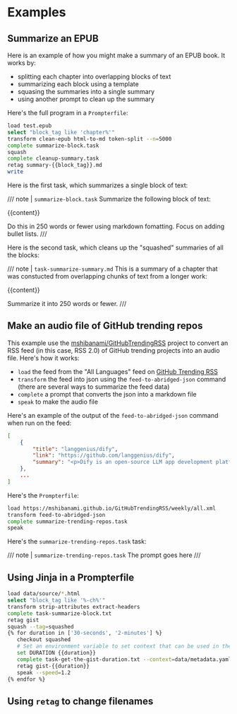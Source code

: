 # Examples

## Summarize an EPUB

Here is an example of how you might make a summary of an EPUB book. It works by:

- splitting each chapter into overlapping blocks of text
- summarizing each block using a template
- squasing the summaries into a single summary
- using another prompt to clean up the summary

Here's the full program in a `Prompterfile`:

```sh
load test.epub
select "block_tag like 'chapter%'"
transform clean-epub html-to-md token-split --n=5000
complete summarize-block.task
squash
complete cleanup-summary.task
retag summary-{{block_tag}}.md
write
```

Here is the first task, which summarizes a single block of text:

/// note | `summarize-block.task`
Summarize the following block of text:

{{content}}

Do this in 250 words or fewer using markdown fomatting. Focus on adding bullet lists.
///

Here is the second task, which cleans up the "squashed" summaries of all the blocks:

/// note | `task-summarize-summary.md`
This is a summary of a chapter that was constucted from overlapping chunks of text from a longer work:

{{content}}

Summarize it into 250 words or fewer.
///

## Make an audio file of GitHub trending repos

This example use the [mshibanami/GitHubTrendingRSS](https://github.com/mshibanami/GitHubTrendingRSS) project to convert an RSS feed (in this case, RSS 2.0) of GitHub trending projects into an audio file. Here's how it works:

- `load` the feed from the "All Languages" feed on [GitHub Trending RSS](https://mshibanami.github.io/GitHubTrendingRSS/)
- `transform` the feed into json using the `feed-to-abridged-json` command (there are several ways to summarize the feed data)
- `complete` a prompt that converts the json into a markdown file
- `speak` to make the audio file

Here's an example of the output of the `feed-to-abridged-json` command when run on the feed:

```json
[
    {
        "title": "langgenius/dify",
        "link": "https://github.com/langgenius/dify",
        "summary": "<p>Dify is an open-source LLM app development platform. Dify's intuitive interface combines AI workflow, RAG pipeline, agent capabilities, model management, observability features and more, letting you quickly go from prototype to production.</p><hr /><p><img alt=\"cover-v5-optimized\" src=\"https://github.com/langgenius/dify/assets/13230914/f9e19af5-61ba-4119-b926-d10c4c06ebab\" /></p> \n<p align=\"center\"> \ud83d\udccc <a href=\"https://dify.ai/blog/introducing-dify-workflow-file-upload-a-demo-on-ai-podcast\">Introducing Dify Workflow File Upload: Recreate Google NotebookLM Podcast</a> </p> \n<p align=\"center\"> <a href=\"https://cloud.dify.ai\">Dify Cloud</a> \u00b7 <a href=\"https://docs.dify.ai/getting-started/install-self-hosted\">Self-hosting</a> \u00b7 <a href=\"https://docs.dify.ai\">Documentation</a> \u00b7 <a href=\"https://udify.app/chat/22L1zSxg6yW1cWQg\">Enterprise inquiry</a> </p> \n<p align=\"center\"> <a href=\"https://dify.ai\" target=\"_blank\"> <img alt=\"Static Badge\" src=\"https://img.shields.io/badge/Product-F04438"
    },
    ...
]
```

Here's the `Prompterfile`:

```sh
load https://mshibanami.github.io/GitHubTrendingRSS/weekly/all.xml
transform feed-to-abridged-json
complete summarize-trending-repos.task
speak
```

Here's the `summarize-trending-repos.task` task:

/// note | `summarize-trending-repos.task`
The prompt goes here
///

## Using Jinja in a Prompterfile

```sh
load data/source/*.html
select "block_tag like '%-ch%'"
transform strip-attributes extract-headers
complete task-summarize-block.txt
retag gist
squash --tag=squashed
{% for duration in ['30-seconds', '2-minutes'] %}
   checkout squashed
   # Set an environment variable to set context that can be used in the prompt
   set DURATION {{duration}}
   complete task-get-the-gist-duration.txt --context=data/metadata.yaml --model=gpt-4o
   retag gist-{{duration}}
   speak --speed=1.2
{% endfor %}
```

## Using `retag` to change filenames
